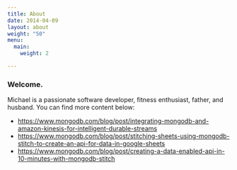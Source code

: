 ```yaml
---
title: About
date: 2014-04-09
layout: about
weight: "50"
menu:
  main:
    weight: 2

---
```

### Welcome.

Michael is a passionate software developer, fitness enthusiast, father, and husband. You can find more content below:

* https://www.mongodb.com/blog/post/integrating-mongodb-and-amazon-kinesis-for-intelligent-durable-streams
* https://www.mongodb.com/blog/post/stitching-sheets-using-mongodb-stitch-to-create-an-api-for-data-in-google-sheets
* https://www.mongodb.com/blog/post/creating-a-data-enabled-api-in-10-minutes-with-mongodb-stitch